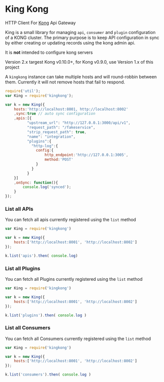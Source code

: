 # King Kong
HTTP Client For [Kong](https://github.com/Mashape/kong) Api Gateway

King is a small library for managing `api`, `consumer` and `plugin` configuration of a KONG cluster.
The primary purpose is to keep API configuration in sync by either creating or updating records using the kong
admin api.

It is **not** intended to configure kong servers

Version 2.x targest Kong v0.10.0+, for Kong v0.9.0, use Version 1.x of this project

A `kingkong` instance can take multiple hosts and will round-robbin between them. Currently it will not remove hosts that fail to respond.

```javascript
require('util');
var King = require('kingkong');

var k = new King({
    hosts:'http://localhost:8001, http://localhost:8002'
    ,sync:true // auto sync configuration
    ,apis:[{
          "upstream_url": "http://127.0.0.1:3000/api/v1",
          "request_path": "/fakeservice",
          "strip_request_path": true,
          "name": "integration",
          "plugins":{
            "http-log":{
              config:{
                  http_endpoint:'http://127.0.0.1:3005',
                  method:'POST'
              } 
            }
          }
    }]
    ,onSync: function(){
        console.log('synced');
    }
});
```

### List all APIs

You can fetch all apis currently registered using the `list` method

```javascript
var King = require('kingkong')

var k = new King({
    hosts:['http://localhost:8001', 'http://localhost:8002']
});

k.list('apis').then( console.log)
```


### List all Plugins

You can fetch all Plugins currently registered using the `list` method

```javascript
var King = require('kingkong')

var k = new King({
    hosts:['http://localhost:8001', 'http://localhost:8002']
});

k.list('plugins').then( console.log )
```

### List all Consumers

You can fetch all Consumers currently registered using the `list` method

```javascript
var King = require('kingkong')

var k = new King({
    hosts:['http://localhost:8001', 'http://localhost:8002']
});

k.list('consumers').then( console.log )
```
